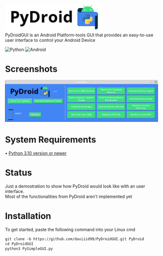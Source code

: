 <img src = "src/logo.png">  <br/>
PyDroidGUI is an Android Platform-tools GUI that provides an easy-to-use user interface to control your Android Device

![Python](https://img.shields.io/badge/python-3670A0?style=for-the-badge&logo=python&logoColor=ffdd54)
![Android](https://img.shields.io/badge/Android-3DDC84?style=for-the-badge&logo=android&logoColor=white)
<br/>

# Screenshots
<img src = "src/PySimpleGUI.png">
<br/>

# System Requirements
• <a href="https://www.python.org/downloads/">Python 3.10 version or newer</a>
<br/>

# Status
Just a demostration to show how PyDroid would look like with an user interface.</br>
Most of the functionalities from PyDroid aren't implemented yet
<br/>

# Installation

To get started, paste the following command into your Linux cmd
```
git clone -b https://github.com/daviiid99/PyDroidGUI.git PyDroid
cd PyDroidGUI
python3 PySimpleGUI.py
```
<br/>
